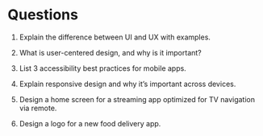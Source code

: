 # Questions 

1. Explain the difference between UI and UX with examples.

2. What is user-centered design, and why is it important?

3. List 3 accessibility best practices for mobile apps.

4. Explain responsive design and why it’s important across devices.

5. Design a home screen for a streaming app optimized for TV navigation via remote.

6. Design a logo for a new food delivery app.

